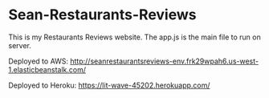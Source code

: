 # Sean-Restaurants-Reviews

This is my Restaurants Reviews website. The app.js is the main file to run on server. 

Deployed to AWS: http://seanrestaurantsreviews-env.frk29wpah6.us-west-1.elasticbeanstalk.com/

Deployed to Heroku: https://lit-wave-45202.herokuapp.com/
